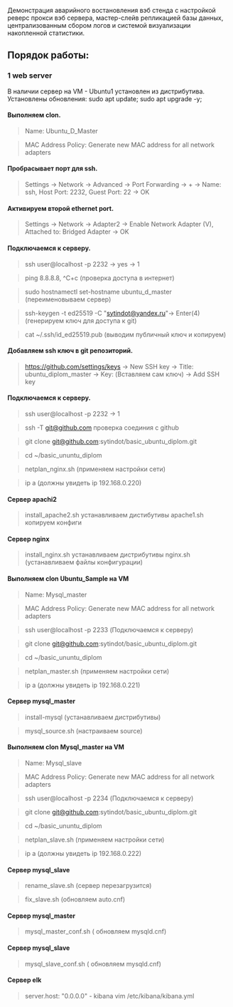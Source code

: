 Демонстрация аварийного востановления вэб стенда с настройкой реверс прокси вэб сервера,  мастер-слейв репликацией базы данных, централизованным сбором логов и системой визуализации накопленной статистики.

## Порядок работы:

### 1 web server

В наличии сервер на VM - Ubuntu1 установлен из дистрибутива. Установлены обновления:
sudo apt update; sudo apt upgrade -y;
#### Выполняем clon.  
> Name: Ubuntu_D_Master

> MAC Address Policy: Generate new MAC address for all network adapters
#### Пробрасывает порт для ssh.
> Settings -> Network -> Advanced -> Port Forwarding -> + -> Name: ssh, Host Port: 2232, Guest Port: 22 -> OK
#### Активируем второй ethernet port.
> Settings -> Network -> Adapter2 -> Enable Network Adapter (V), Attached to: Bridged Adapter -> OK
#### Подключаемся к серверу.
> ssh user@localhost -p 2232 -> yes -> 1

> ping 8.8.8.8, ^C+c (проверка доступа в интернет)

> sudo hostnamectl set-hostname ubuntu_d_master (переименовываем сервер)

> ssh-keygen -t ed25519  -C "sytindot@yandex.ru"-> Enter(4) (генерируем ключ для доступа к git)

> cat ~/.ssh/id_ed25519.pub (выводим публичный ключ и копируем)
#### Добавляем ssh ключ в git репозиторий.
> https://github.com/settings/keys -> New SSH key -> Title: ubuntu_diplom_master -> Key: (Вставляем сам ключ) -> Add SSH key
#### Подключаемся к серверу.
> ssh user@localhost -p 2232  -> 1

> ssh -T git@github.com проверка соединия с github

> git clone git@github.com:sytindot/basic_ubuntu_diplom.git

> cd ~/basic_ununtu_diplom

> netplan_nginx.sh (применяем настройки сети)

> ip a (должны увидеть ip 192.168.0.220)
#### Сервер apachi2
> install_apache2.sh устанавливаем дистибутивы
> apache1.sh копируем конфиги
#### Сервер nginx
> install_nginx.sh устанавливаем дистрибутивы
> nginx.sh (устанавливаем файлы конфигурации)

#### Выполняем clon Ubuntu_Sample на VM
> Name: Mysql_master

> MAC Address Policy: Generate new MAC address for all network adapters

> ssh user@localhost -p 2233 (Подключаемся к серверу)

> git clone git@github.com:sytindot/basic_ubuntu_diplom.git

> cd ~/basic_ununtu_diplom

> netplan_master.sh (применяем настройки сети)

> ip a (должны увидеть ip 192.168.0.221)

#### Сервер mysql_master
> install-mysql (устанавливаем дистрибутивы)

> mysql_source.sh (настраиваем source)

#### Выполняем clon Mysql_master на VM
> Name: Mysql_slave

> MAC Address Policy: Generate new MAC address for all network adapters

> ssh user@localhost -p 2234 (Подключаемся к серверу)

> git clone git@github.com:sytindot/basic_ubuntu_diplom.git

> cd ~/basic_ununtu_diplom

> netplan_slave.sh (применяем настройки сети)

> ip a (должны увидеть ip 192.168.0.222)

#### Сервер mysql_slave
> rename_slave.sh (сервер перезагрузится)

> fix_slave.sh (обновляем auto.cnf)

#### Сервер mysql_master
> mysql_master_conf.sh ( обновляем mysqld.cnf)

#### Сервер mysql_slave
> mysql_slave_conf.sh ( обновляем mysqld.cnf)
#### Сервер  elk
> server.host: "0.0.0.0" - kibana vim /etc/kibana/kibana.yml

